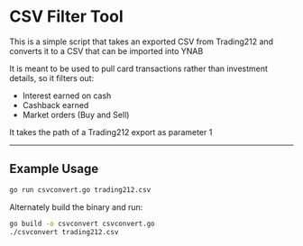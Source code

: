 # CSV Filter Tool

This is a simple script that takes an exported CSV from Trading212 and converts it to a CSV that can be imported
into YNAB

It is meant to be used to pull card transactions rather than investment details, so it filters out:
 - Interest earned on cash
 - Cashback earned
 - Market orders (Buy and Sell)

It takes the path of a Trading212 export as parameter 1

---

## Example Usage

```bash
go run csvconvert.go trading212.csv
```

Alternately build the binary and run:

```bash
go build -o csvconvert csvconvert.go
./csvconvert trading212.csv
```